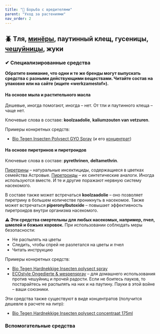 ```yaml
---
title: "🐛 Борьба с вредителями"
parent: "Уход за растениями"
nav_order: 2
---
```


## 🪲 Тля, [минёры](https://ru.wikipedia.org/wiki/%D0%9C%D0%B8%D0%BD%D1%91%D1%80%D1%8B), паутинный клещ, гусеницы, [чешуйницы](https://nl.wikipedia.org/wiki/Zilvervisje), жуки

### ✔ Специализированные средства

**Обратите внимание, что одни и те же бренды могут выпускать средства с разными действующими веществами. Читайте состав на упаковке или на сайте (ищите «werkzamestof»).**

#### На основе мыла и растительного масла

Дешевые, иногда помогают, иногда – нет. От тли и паутинного клеща – чаще нет.

Ключевые слова в составе: **koolzaadolie**, **kaliumzouten van vetzuren**.

Примеры конкретных средств:
- [Bio Tegen Insecten Polysect GYO Spray](https://www.pokon.nl/producten/item/pokon-tegen-insecten-spray-bio-800ml/) (и его [концентрат](https://www.pokon.nl/producten/item/pokon-tegen-insecten-concentraat-bio-200ml/))

#### На основе пиретринов и пиретроидов

Ключевые слова в составе: **pyrethrinen**, **deltamethrin**.

[Пиретрины](https://ru.wikipedia.org/wiki/%D0%9F%D0%B8%D1%80%D0%B5%D1%82%D1%80%D0%B8%D0%BD%D1%8B) – натуральные инсектициды, содержащиеся в цветках семейства Астровые. [Пиретроиды](https://ru.wikipedia.org/wiki/%D0%9F%D0%B8%D1%80%D0%B5%D1%82%D1%80%D0%BE%D0%B8%D0%B4%D1%8B) – их синтетические аналоги. Иногда используются вместе. И те и другие поражают нервную систему насекомого.

В составе также может встречаться **koolzaadolie** – оно позволяет пиретрину в большем количестве проникнуть в насекомое. Также может встречаться **piperonylbutoxide** – повышает эффективность пиретроидов внутри организма насекомого.

⚠️ **Эти средства смертельны для любых насекомых, например, пчел, шмелей и божьих коровок.** При использовании соблюдать меры безопасности:
- Не распылять на цветы
- Следить, чтобы спрей не разлетался на цветы и пчел
- Читать инструкцию

Примеры конкретных средств:

- [Bio Tegen Hardnekkige Insecten polysect spray](https://www.pokon.nl/producten/item/pokon-tegen-hardnekkige-insecten-polysect-spray-bio/)
- [ECOstyle Ongedierte & wespenspray](https://www.ecostyle.nl/c/problemen-en-plagen/ongedierte-wespenspray) – для домашнего использования против чешуйниц и прочей радости. Если не боитесь пауков, то постарайтесь не распылять на них и на паутину. Пауки в этой войне – ваши союзники.

Эти средства также существуют в виде концентратов (получится дешевле в расчете на литр):
- [Bio Tegen Hardnekkige Insecten polysect concentraat 175ml](https://www.pokon.nl/producten/item/pokon-tegen-hardnekkige-insecten-polysect-concentraat-bio/)

### Вспомогательные средства
